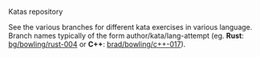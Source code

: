 Katas repository

See the various branches for different kata exercises in various language.  Branch names typically of the form author/kata/lang-attempt (eg. **Rust**: [bg/bowling/rust-004](https://github.com/bradleygibson/katas/blob/bg/bowling/rust-004/src/modules/lib.rs) or **C++**: [brad/bowling/c++-017](https://github.com/bradleygibson/katas/tree/brad/bowling/c++-017)).
